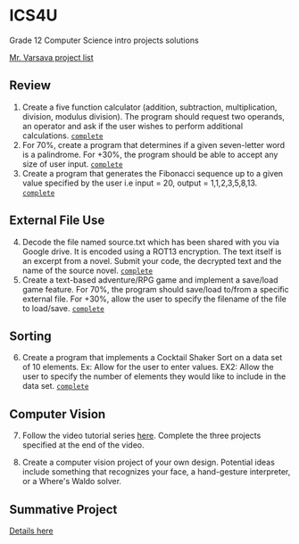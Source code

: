 # ICS4U

Grade 12 Computer Science intro projects solutions

[Mr. Varsava project list](http://mrvarsava.weebly.com/ics4u-project-list.html)

## Review

1. Create a five function calculator (addition, subtraction, multiplication, division, modulus division). The program should request two operands, an operator and ask if the user wishes to perform additional calculations. [`complete`](src/calculator.cpp)
2. For 70%, create a program that determines if a given seven-letter word is a palindrome. For +30%, the program should be able to accept any size of user input. [`complete`](src/palindrome.cpp)
3. Create a program that generates the Fibonacci sequence up to a given value specified by the user i.e input = 20, output = 1,1,2,3,5,8,13. [`complete`](src/fibonacci.cpp)

## External File Use

4. Decode the file named source.txt which has been shared with you via Google drive. It is encoded using a ROT13 encryption. The text itself is an excerpt from a novel. Submit your code, the decrypted text and the name of the source novel. [`complete`](src/ROT13.cpp)
5. Create a text-based adventure/RPG game and implement a save/load game feature. For 70%, the program should save/load to/from a specific external file. For +30%, allow the user to specify the filename of the file to load/save. [`complete`](src/textGame.cpp)

## Sorting

6. Create a program that implements a Cocktail Shaker Sort on a data set of 10 elements. Ex: Allow for the user to enter values. EX2: Allow the user to specify the number of elements they would like to include in the data set. [`complete`](src/cocktail.cpp)

## Computer Vision

7. Follow the video tutorial series [here](www.youtube.com/watch?v=2FYm3GOonhk). Complete the three projects specified at the end of the video.

8. Create a computer vision project of your own design. Potential ideas include something that recognizes your face, a hand-gesture interpreter, or a Where's Waldo solver.

## Summative Project

[Details here](http://mrvarsava.weebly.com/uploads/1/4/8/7/14872890/ics34summative.pdf)
